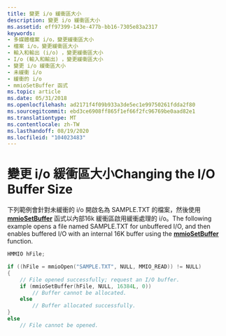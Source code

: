 ```yaml
---
title: 變更 i/o 緩衝區大小
description: 變更 i/o 緩衝區大小
ms.assetid: eff97399-143e-477b-bb16-7305e83a2317
keywords:
- 多媒體檔案 i/o，變更緩衝區大小
- 檔案 i/o，變更緩衝區大小
- 輸入和輸出 (i/o) ，變更緩衝區大小
- I/o (輸入和輸出) ，變更緩衝區大小
- 變更 i/o 緩衝區大小
- 未緩衝 i/o
- 緩衝的 i/o
- mmioSetBuffer 函式
ms.topic: article
ms.date: 05/31/2018
ms.openlocfilehash: ad2171f4f09b933a3de5ec1e99750261fdda2f80
ms.sourcegitcommit: ebd3ce6908ff865f1ef66f2fc96769be0aad82e1
ms.translationtype: MT
ms.contentlocale: zh-TW
ms.lasthandoff: 08/19/2020
ms.locfileid: "104023483"
---
```

# <a name="changing-the-io-buffer-size"></a><span data-ttu-id="e88f2-111">變更 i/o 緩衝區大小</span><span class="sxs-lookup"><span data-stu-id="e88f2-111">Changing the I/O Buffer Size</span></span>

<span data-ttu-id="e88f2-112">下列範例會針對未緩衝的 i/o 開啟名為 SAMPLE.TXT 的檔案，然後使用 [**mmioSetBuffer**](/windows/win32/api/mmiscapi/nf-mmiscapi-mmiosetbuffer) 函式以內部16k 緩衝區啟用緩衝處理的 i/o。</span><span class="sxs-lookup"><span data-stu-id="e88f2-112">The following example opens a file named SAMPLE.TXT for unbuffered I/O, and then enables buffered I/O with an internal 16K buffer using the [**mmioSetBuffer**](/windows/win32/api/mmiscapi/nf-mmiscapi-mmiosetbuffer) function.</span></span>


```C++
HMMIO hFile; 

if ((hFile = mmioOpen("SAMPLE.TXT", NULL, MMIO_READ)) != NULL) 
{ 
    // File opened successfully; request an I/O buffer. 
    if (mmioSetBuffer(hFile, NULL, 16384L, 0)) 
        // Buffer cannot be allocated. 
    else 
        // Buffer allocated successfully. 
} 
else 
    // File cannot be opened. 
```



 

 